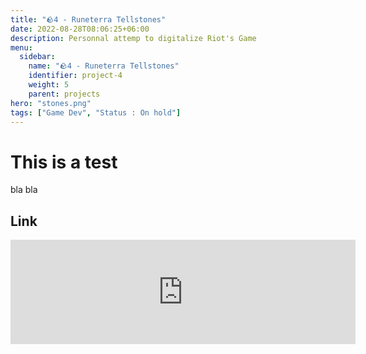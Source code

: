 ```yaml
---
title: "🪨4 - Runeterra Tellstones"
date: 2022-08-28T08:06:25+06:00
description: Personnal attemp to digitalize Riot's Game
menu:
  sidebar:
    name: "🪨4 - Runeterra Tellstones"
    identifier: project-4
    weight: 5
    parent: projects
hero: "stones.png"
tags: ["Game Dev", "Status : On hold"]
---
```


# This is a test
bla bla

## Link
<iframe src="https://itch.io/embed/823662?linkback=true&amp;dark=true" width="552" height="167" frameborder="0"><a href="https://jacetheblu.itch.io/runeterra-tellstones">Runeterra Tellstones by JaceTheBlu</a></iframe>